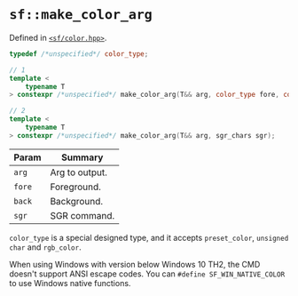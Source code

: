 # `sf::make_color_arg`
Defined in [`<sf/color.hpp>`](./index.md).
``` c++
typedef /*unspecified*/ color_type;

// 1
template <
    typename T
> constexpr /*unspecified*/ make_color_arg(T&& arg, color_type fore, color_type back = user_default, sgr_chars sgr = normal);

// 2
template <
    typename T
> constexpr /*unspecified*/ make_color_arg(T&& arg, sgr_chars sgr);
```

|Param|Summary|
|-|-|
|`arg`|Arg to output.|
|`fore`|Foreground.|
|`back`|Background.|
|`sgr`|SGR command.|

`color_type` is a special designed type, and it accepts `preset_color`, `unsigned char` and `rgb_color`.

When using Windows with version below Windows 10 TH2, the CMD doesn't support ANSI escape codes. You can `#define SF_WIN_NATIVE_COLOR` to use Windows native functions.
